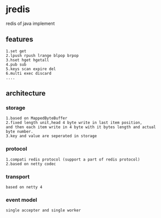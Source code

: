 # jredis
redis of java implement

## features
  
    1.set get
    2.lpush rpush lrange blpop brpop
    3.hset hget hgetall 
    4.pub sub
    5.keys scan expire del
    6.multi exec discard
    ....
    
## architecture
### storage
    1.based on MappedByteBuffer
    2.fixed length unit,head 4 byte write in last item position,
    and then each item write in 4 byte with it bytes length and actual byte number.
    3.key and value are seperated in storage
### protocol
    1.compati redis protocol (support a part of redis protocol)
    2.based on netty codec
### transport
    based on netty 4
### event model
    single accepter and single worker
